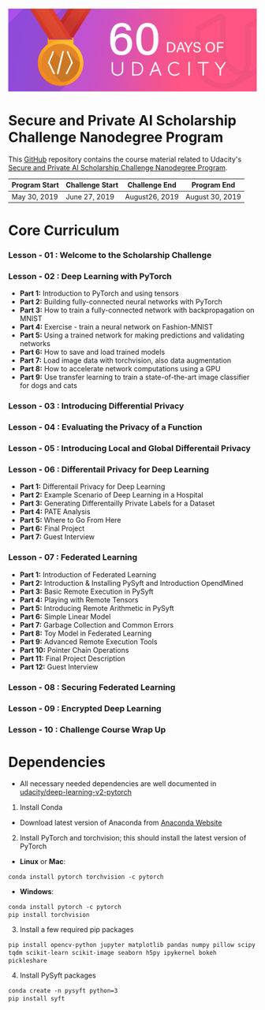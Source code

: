 ![alt text](./ChallengePoster.jpg)

# Secure and Private AI Scholarship Challenge Nanodegree Program

This [GitHub](https://github.com/) repository contains the course material related to Udacity's [Secure and Private AI Scholarship Challenge Nanodegree Program](https://classroom.udacity.com/nanodegrees/nd185/).

| Program Start | Challenge Start | Challenge End  |   Program End   |
| ------------- | --------------- | -------------- | --------------- |
|  May 30, 2019 |  June 27, 2019  | August26, 2019 | August 30, 2019 |


# Core Curriculum
### Lesson - 01 : Welcome to the Scholarship Challenge

### Lesson - 02 : Deep Learning with PyTorch
* **Part 1:** Introduction to PyTorch and using tensors
* **Part 2:** Building fully-connected neural networks with PyTorch
* **Part 3:** How to train a fully-connected network with backpropagation on MNIST
* **Part 4:** Exercise - train a neural network on Fashion-MNIST
* **Part 5:** Using a trained network for making predictions and validating networks
* **Part 6:** How to save and load trained models
* **Part 7:** Load image data with torchvision, also data augmentation
* **Part 8:** How to accelerate network computations using a GPU
* **Part 9:** Use transfer learning to train a state-of-the-art image classifier for dogs and cats

### Lesson - 03 : Introducing Differential Privacy
### Lesson - 04 : Evaluating the Privacy of a Function
### Lesson - 05 : Introducing Local and Global Differentail Privacy
### Lesson - 06 : Differentail Privacy for Deep Learning
* **Part 1:** Differentail Privacy for Deep Learning
* **Part 2:** Example Scenario of Deep Learning in a Hospital
* **Part 3:** Generating Differentailly Private Labels for a Dataset
* **Part 4:** PATE Analysis
* **Part 5:** Where to Go From Here
* **Part 6:** Final Project
* **Part 7:** Guest Interview

### Lesson - 07 : Federated Learning
* **Part 1:** Introduction of Federated Learning
* **Part 2:** Introduction & Installing PySyft and Introduction OpendMined
* **Part 3:** Basic Remote Execution in PySyft
* **Part 4:** Playing with Remote Tensors
* **Part 5:** Introducing Remote Arithmetic in PySyft
* **Part 6:** Simple Linear Model
* **Part 7:** Garbage Collection and Common Errors
* **Part 8:** Toy Model in Federated Learning
* **Part 9:** Advanced Remote Execution Tools
* **Part 10:** Pointer Chain Operations
* **Part 11:** Final Project Description
* **Part 12:** Guest Interview

### Lesson - 08 : Securing Federated Learning
### Lesson - 09 : Encrypted Deep Learning
### Lesson - 10 : Challenge Course Wrap Up




# Dependencies
- All necessary needed dependencies are well documented in [udacity/deep-learning-v2-pytorch](https://github.com/udacity/deep-learning-v2-pytorch#dependencies) 

1. Install Conda
- Download latest version of Anaconda from [Anaconda Website](https://www.anaconda.com/distribution/)

2. Install PyTorch and torchvision; this should install the latest version of PyTorch

- __Linux__ or __Mac__: 
```
conda install pytorch torchvision -c pytorch 
```
- __Windows__: 
```
conda install pytorch -c pytorch
pip install torchvision
```

3. Install a few required pip packages
```
pip install opencv-python jupyter matplotlib pandas numpy pillow scipy tqdm scikit-learn scikit-image seaborn h5py ipykernel bokeh pickleshare
```

4. Install PySyft packages
```
conda create -n pysyft python=3
pip install syft
```
